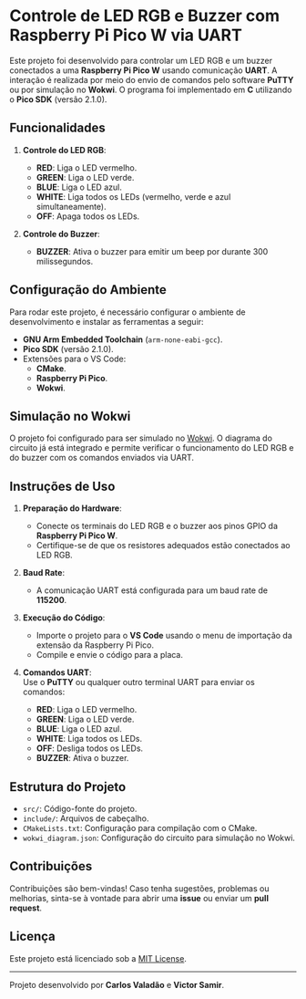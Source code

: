 # Controle de LED RGB e Buzzer com Raspberry Pi Pico W via UART

Este projeto foi desenvolvido para controlar um LED RGB e um buzzer conectados a uma **Raspberry Pi Pico W** usando comunicação **UART**. A interação é realizada por meio do envio de comandos pelo software **PuTTY** ou por simulação no **Wokwi**. O programa foi implementado em **C** utilizando o **Pico SDK** (versão 2.1.0).

## Funcionalidades
1. **Controle do LED RGB**:  
   - **RED**: Liga o LED vermelho.  
   - **GREEN**: Liga o LED verde.  
   - **BLUE**: Liga o LED azul.  
   - **WHITE**: Liga todos os LEDs (vermelho, verde e azul simultaneamente).  
   - **OFF**: Apaga todos os LEDs.

2. **Controle do Buzzer**:  
   - **BUZZER**: Ativa o buzzer para emitir um beep por durante 300 milissegundos.

## Configuração do Ambiente
Para rodar este projeto, é necessário configurar o ambiente de desenvolvimento e instalar as ferramentas a seguir:
- **GNU Arm Embedded Toolchain** (`arm-none-eabi-gcc`).
- **Pico SDK** (versão 2.1.0).
- Extensões para o VS Code:
  - **CMake**.
  - **Raspberry Pi Pico**.
  - **Wokwi**.

## Simulação no Wokwi
O projeto foi configurado para ser simulado no [Wokwi](https://wokwi.com/). O diagrama do circuito já está integrado e permite verificar o funcionamento do LED RGB e do buzzer com os comandos enviados via UART.

## Instruções de Uso
1. **Preparação do Hardware**:  
   - Conecte os terminais do LED RGB e o buzzer aos pinos GPIO da **Raspberry Pi Pico W**.
   - Certifique-se de que os resistores adequados estão conectados ao LED RGB.

2. **Baud Rate**:  
   - A comunicação UART está configurada para um baud rate de **115200**.

3. **Execução do Código**:
   - Importe o projeto para o **VS Code** usando o menu de importação da extensão da Raspberry Pi Pico.
   - Compile e envie o código para a placa.

4. **Comandos UART**:  
   Use o **PuTTY** ou qualquer outro terminal UART para enviar os comandos:
   - **RED**: Liga o LED vermelho.
   - **GREEN**: Liga o LED verde.
   - **BLUE**: Liga o LED azul.
   - **WHITE**: Liga todos os LEDs.
   - **OFF**: Desliga todos os LEDs.
   - **BUZZER**: Ativa o buzzer.

## Estrutura do Projeto
- `src/`: Código-fonte do projeto.
- `include/`: Arquivos de cabeçalho.
- `CMakeLists.txt`: Configuração para compilação com o CMake.
- `wokwi_diagram.json`: Configuração do circuito para simulação no Wokwi.

## Contribuições
Contribuições são bem-vindas! Caso tenha sugestões, problemas ou melhorias, sinta-se à vontade para abrir uma **issue** ou enviar um **pull request**.

## Licença
Este projeto está licenciado sob a [MIT License](LICENSE).

---

Projeto desenvolvido por **Carlos Valadão** e **Victor Samir**.
